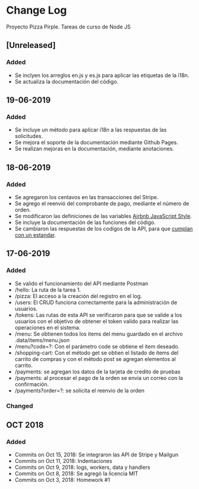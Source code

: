 # Change Log

Proyecto Pizza Pirple.
Tareas de curso de Node JS

## [Unreleased]

### Added

- Se inclyen los arreglos en.js y es.js para aplicar las etiquetas de la i18n.
- Se actualiza la documentación del código.

## 19-06-2019

### Added

- Se incluye un método para aplicar i18n a las respuestas de las solicitudes.
- Se mejora el soporte de la documentación mediante Github Pages.
- Se realizan mejoras en la documentación, mediante anotaciones.

## 18-06-2019

### Added

- Se agregaron los centavos en las transacciones del Stripe.
- Se agrego el reenvió del comprobante de pago, mediante el número de orden.
- Se modificaron las definiciones de las variables [Airbnb JavaScript Style](https://github.com/airbnb/javascript).
- Se incluye la documentación de las funciones del código.
- Se cambiaron las respuestas de los codigos de la API, para que [cumplan con un estandar](https://www.restapitutorial.com/httpstatuscodes.html). 

## 17-06-2019

### Added

- Se valido el funcionamiento del API mediante Postman
- /hello: La ruta de la tarea 1.
- /pizza: El acceso a la creación del registro en el log.
- /users: El CRUD funciona correctamente para la administración de usuarios.
- /tokens: Las rutas de esta API se verificaron para que se valide a los usuarios con el objetivo de obtener el token valido para realizar las operaciones en el sistema.
- /menu: Se obtienen todos los items del menu guardado en el archivo .data/items/menu.json
- /menu?code=?: Con el parámetro code se obtiene el item deseado.
- /shopping-cart: Con el método get se obtien el listado de items del carrito de compras y con el método post se agregan elementos al carrito.
- /payments: se agregan los datos de la tarjeta de credito de pruebas
- /payments: al procesar el pago de la orden se envia un correo con la confirmación.
- /payments?order=?: se solicita el reenvio de la orden

### Changed

## OCT 2018

### Added

- Commits on Oct 15, 2018: Se integraron las API de Stripe y Mailgun
- Commits on Oct 11, 2018: Indentaciones
- Commits on Oct 9, 2018: logs, workers, data y handlers
- Commits on Oct 8, 2018: Se agregó la licencia MIT
- Commits on Oct 3, 2018: Homework #1
